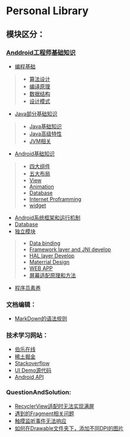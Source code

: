 Personal Library
=================================
## 模块区分：
### [Anddroid工程师基础知识](https://github.com/fogcoding/FogLibrary/tree/master/Basic-Knowledge)
* [编程基础](https://github.com/fogcoding/FogLibrary/tree/master/Basic-Knowledge/Basic-of-Software)
> * [算法设计](https://github.com/fogcoding/FogLibrary/tree/master/Basic-Knowledge/Basic-of-Software/Algorithm)
> * [编译原理](https://github.com/fogcoding/FogLibrary/tree/master/Basic-Knowledge/Basic-of-Software/Compilling-Rule)
> * [数据结构](https://github.com/fogcoding/FogLibrary/tree/master/Basic-Knowledge/Basic-of-Software/Data-structure)
> * [设计模式](https://github.com/fogcoding/FogLibrary/tree/master/Basic-Knowledge/Basic-of-Software/Design-patterns)

* [Java部分基础知识](https://github.com/fogcoding/FogLibrary/tree/master/Basic-Knowledge/Java-module)
> * [Java基础知识](https://github.com/fogcoding/FogLibrary/tree/master/Basic-Knowledge/Java-module)
> * [Java高级特性](https://github.com/fogcoding/FogLibrary/tree/master/Basic-Knowledge/Java-module/Advanced-Features)
> * [JVM相关](https://github.com/fogcoding/FogLibrary/tree/master/Basic-Knowledge/Java-module/JVM-mechanism)

* [Android基础知识](https://github.com/fogcoding/FogLibrary/tree/master/Basic-Knowledge/Basic-knowledge-of-Android)
> * [四大组件](https://github.com/fogcoding/FogLibrary/tree/master/Basic-Knowledge/Basic-knowledge-of-Android/Four-major-Components) 
> * [五大布局](https://github.com/fogcoding/FogLibrary/tree/master/Basic-Knowledge/Basic-knowledge-of-Android/Five-major-Layout)
> * [View](https://github.com/fogcoding/FogLibrary/tree/master/Basic-Knowledge/Basic-knowledge-of-Android/View)
> * [Animation](https://github.com/fogcoding/FogLibrary/tree/master/Basic-Knowledge/Basic-knowledge-of-Android/Animation)
> * [Database](https://github.com/fogcoding/FogLibrary/tree/master/Basic-Knowledge/Basic-knowledge-of-Android/Android-Database)
> * [Internet Proframming](https://github.com/fogcoding/FogLibrary/tree/master/Basic-Knowledge/Basic-knowledge-of-Android/Android-Internet-Programming)
> * [widget](https://github.com/fogcoding/FogLibrary/tree/master/Basic-Knowledge/Basic-knowledge-of-Android/widget)


* [Android系统框架和运行机制](https://github.com/fogcoding/FogLibrary/tree/master/Basic-Knowledge/Android-Framework-and-operation-mechanism)
* [Database](https://github.com/fogcoding/FogLibrary/tree/master/Basic-Knowledge/Database)
* [独立模块](https://github.com/fogcoding/FogLibrary/tree/master/Basic-Knowledge/Independent-module) 
> * [Data binding](https://github.com/fogcoding/FogLibrary/blob/master/Basic-Knowledge/Independent-module/Data%20binding.md)
> * [Framework layer and JNI develop](https://github.com/fogcoding/FogLibrary/blob/master/Basic-Knowledge/Independent-module/Framework%20and%20JNI%20layer%20Develop.md)
> * [HAL layer Develop](https://github.com/fogcoding/FogLibrary/blob/master/Basic-Knowledge/Independent-module/HAL%20layer%20develop.md)
> * [Materrial Design](https://github.com/fogcoding/FogLibrary/blob/master/Basic-Knowledge/Independent-module/Material%20Design.md)
> * [WEB APP](https://github.com/fogcoding/FogLibrary/blob/master/Basic-Knowledge/Independent-module/WEB%20APP.md)
> * [屏幕适配原理和方法](https://github.com/fogcoding/FogLibrary/blob/master/Basic-Knowledge/Independent-module/%E5%B1%8F%E5%B9%95%E9%80%82%E9%85%8D%E5%8E%9F%E7%90%86%E5%92%8C%E6%96%B9%E6%B3%95.md)


* [程序员素养](https://github.com/fogcoding/FogLibrary/tree/master/Basic-Knowledge/About-software-engineer)

### 文档编辑：
* [MarkDown的语法规则](https://github.com/fogcoding/FogLibrary/blob/master/Syntax/MarkDown%E7%9A%84%E8%AF%AD%E6%B3%95%E8%A7%84%E5%88%99.md)

### 技术学习网站：
* [伯乐在线](http://android.jobbole.com/)
* [稀土掘金](http://gold.xitu.io/welcome)
* [Stackoverflow](http://stackoverflow.com/)
* [UI Demo源代码](http://www.appxcode.com/)
* [Android API](http://www.android-doc.com/)


### QuestionAndSolution:
* [RecyclerView适配时无法实现满屏](https://github.com/fogcoding/FogLibrary/blob/master/QuestionAndSolution/RecyclerView%E6%97%A0%E6%B3%95%E6%BB%A1%E5%B1%8F.md)
* [遇到的Fragment相关问题](https://github.com/fogcoding/FogLibrary/blob/master/QuestionAndSolution/Fragment%E7%9B%B8%E5%85%B3%E9%97%AE%E9%A2%98.md)
* [触摸监听事件无法响应](https://github.com/fogcoding/FogLibrary/blob/master/QuestionAndSolution/%E8%A7%A6%E6%91%B8%E4%BA%8B%E4%BB%B6%E7%9B%91%E5%90%AC%E6%97%A0%E6%B3%95%E5%93%8D%E5%BA%94.md)
* [如何在Drawable文件夹下，添加不同DPI的图片](https://github.com/fogcoding/FogLibrary/blob/master/QuestionAndSolution/Drawable%E5%8F%AA%E6%9C%89%E4%B8%80%E4%B8%AA%E6%96%87%E4%BB%B6%E5%A4%B9%EF%BC%8C%E6%97%A0%E6%B3%95%E5%88%92%E5%88%86%E5%9B%BE%E7%89%87%E7%9A%84DPI%E7%B1%BB%E5%9E%8B.md)
